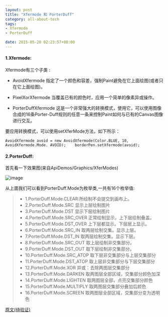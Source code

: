 ```yaml
---
layout: post
title: "Xfermode 和 PorterDuff"
category: all-about-tech
tags: 
- Xfermode
- PorterDuff

date: 2015-05-20 02:23:57+08:00
--- 
```

#### **1.Xfermode**:
 
Xfermode有三个子类 :

 - AvoidXfermode  指定了一个颜色和容差，强制Paint避免在它上面绘图(或者只在它上面绘图)。

 - PixelXorXfermode  当覆盖已有的颜色时，应用一个简单的像素异或操作。
 
 - PorterDuffXfermode  这是一个非常强大的转换模式，使用它，可以使用图像合成的16条Porter-Duff规则的任意一条来控制Paint如何与已有的Canvas图像进行交互。

要应用转换模式，可以使用setXferMode方法，如下所示：


	AvoidXfermode avoid = new AvoidXfermode(Color.BLUE, 10, AvoidXfermode.Mode. AVOID);    borderPen.setXfermode(avoid); 


#### **2.PorterDuff**:



首先看一下效果图(来自ApiDemos/Graphics/XferModes)

![image](http://img.blog.csdn.net/20130828212947609?watermark/2/text/aHR0cDovL2Jsb2cuY3Nkbi5uZXQvdDEyeDM0NTY=/font/5a6L5L2T/fontsize/400/fill/I0JBQkFCMA==/dissolve/70/gravity/SouthEast)                                                                  


从上面我们可以看到PorterDuff.Mode为枚举类,一共有16个枚举值:

> - 1.PorterDuff.Mode.CLEAR:所绘制不会提交到画布上。
> - 2.PorterDuff.Mode.SRC 显示上层绘制图片
> - 3.PorterDuff.Mode.DST 显示下层绘制图片
> - 4.PorterDuff.Mode.SRC_OVER 正常绘制显示，上下层绘制叠盖。
> - 5.PorterDuff.Mode.DST_OVER 上下层都显示。下层居上显示。
> - 6.PorterDuff.Mode.SRC_IN 取两层绘制交集。显示上层。
> - 7.PorterDuff.Mode.DST_IN 取两层绘制交集。显示下层。
> - 8.PorterDuff.Mode.SRC_OUT 取上层绘制非交集部分。
> - 9.PorterDuff.Mode.DST_OUT 取下层绘制非交集部分。
> - 10.PorterDuff.Mode.SRC_ATOP 取下层非交集部分与上层交集部分
> - 11.PorterDuff.Mode.DST_ATOP 取上层非交集部分与下层交集部分
> - 12.PorterDuff.Mode.XOR 异或：去除两图层交集部分
> - 13.PorterDuff.Mode.DARKEN 取两图层全部区域，交集部分颜色加深
> - 14.PorterDuff.Mode.LIGHTEN 取两图层全部，点亮交集部分颜色
> - 15.PorterDuff.Mode.MULTIPLY 取两图层交集部分叠加后颜色
> - 16.PorterDuff.Mode.SCREEN 取两图层全部区域，交集部分变为透明色

[原文(待验证)](http://blog.csdn.net/t12x3456/article/details/10432935)

